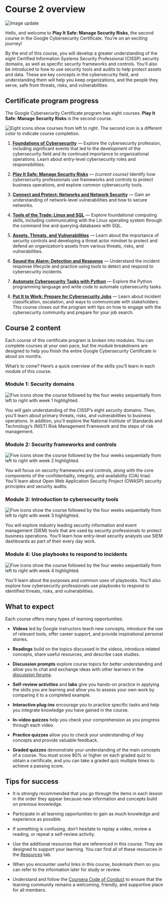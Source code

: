 # Course 2 overview

![Image update](https://d3c33hcgiwev3.cloudfront.net/imageAssetProxy.v1/_SpUvT-bRFuu0z2C6Kf0-Q_15660cb2cc5f4223a7551c0c7564d3f1_x-cert-image_Welcome-banner-C2.png?expiry=1716508800000&hmac=wGmJaJ2PqVChlXrn7DELIYL58kn8KQY0hRSL8iOCPUo)

Hello, and welcome to **Play It Safe: Manage Security Risks**, the second course in the Google Cybersecurity Certificate. You’re on an exciting journey!

By the end of this course, you will develop a greater understanding of the eight Certified Information Systems Security Professional (CISSP) security domains, as well as specific security frameworks and controls. You’ll also be introduced to how to use security tools and audits to help protect assets and data. These are key concepts in the cybersecurity field, and understanding them will help you keep organizations, and the people they serve, safe from threats, risks, and vulnerabilities.

## Certificate program progress

The Google Cybersecurity Certificate program has eight courses. **Play It Safe: Manage Security Risks** is the second course.

![Eight icons show courses from left to right. The second icon is a different color to indicate course completion.](https://d3c33hcgiwev3.cloudfront.net/imageAssetProxy.v1/7NcxsnoxR2SZJqhSqVih3w_d81309caa3754dea88e539ee45718ef1_S33G004.png?expiry=1716508800000&hmac=USYGnSx0nLV4zwHg-Lm2i-gadedX2dGN8GkN2swonKQ)

1. [**Foundations of Cybersecurity**](https://www.coursera.org/learn/foundations-of-cybersecurity/home/week/1) — Explore the cybersecurity profession, including significant events that led to the development of the cybersecurity field and its continued importance to organizational operations. Learn about entry-level cybersecurity roles and responsibilities. 
    
2. [**Play It Safe: Manage Security Risks**](https://www.coursera.org/learn/manage-security-risks/home/week/1) — _(current course)_ Identify how cybersecurity professionals use frameworks and controls to protect business operations, and explore common cybersecurity tools.
    
3. [**Connect and Protect: Networks and Network Security**](https://www.coursera.org/learn/networks-and-network-security/home/week/1) — Gain an understanding of network-level vulnerabilities and how to secure networks.
    
4. [**Tools of the Trade: Linux and SQL**](https://www.coursera.org/learn/linux-and-sql/home/week/1) — Explore foundational computing skills, including communicating with the Linux operating system through the command line and querying databases with SQL.
    
5. [**Assets, Threats, and Vulnerabilities**](https://www.coursera.org/learn/assets-threats-and-vulnerabilities/home/week/1) — Learn about the importance of security controls and developing a threat actor mindset to protect and defend an organization’s assets from various threats, risks, and vulnerabilities.
    
6. [**Sound the Alarm: Detection and Response**](https://www.coursera.org/learn/detection-and-response/home/week/1) — Understand the incident response lifecycle and practice using tools to detect and respond to cybersecurity incidents.
    
7. [**Automate Cybersecurity Tasks with Python**](https://www.coursera.org/learn/automate-cybersecurity-tasks-with-python/home/week/1) — Explore the Python programming language and write code to automate cybersecurity tasks.
    
8. [**Put It to Work: Prepare for Cybersecurity Jobs**](https://www.coursera.org/learn/prepare-for-cybersecurity-jobs/home/week/1) — Learn about incident classification, escalation, and ways to communicate with stakeholders. This course closes out the program with tips on how to engage with the cybersecurity community and prepare for your job search.
    

## Course 2 content

Each course of this certificate program is broken into modules. You can complete courses at your own pace, but the module breakdowns are designed to help you finish the entire Google Cybersecurity Certificate in about six months.

What’s to come? Here’s a quick overview of the skills you’ll learn in each module of this course.

### **Module 1: Security domains**

![Five icons show the course followed by the four weeks sequentially from left to right with week 1 highlighted.](https://d3c33hcgiwev3.cloudfront.net/imageAssetProxy.v1/JMbEf5hnTjSyX-cbNdysJw_d4505ec6206b4e3fa1d472686d376af1_PlaySafe-R-019-1.png?expiry=1716508800000&hmac=yY3kQu5H-qPlT4cKLn1PSJLzQeTaJ9C1115Zt2sRMnc)

You will gain understanding of the CISSP’s eight security domains. Then, you'll learn about primary threats, risks, and vulnerabilities to business operations. In addition, you'll explore the National Institute of Standards and Technology’s (NIST) Risk Management Framework and the steps of risk management.

### **Module 2: Security frameworks and controls** 

![Five icons show the course followed by the four weeks sequentially from left to right with week 2 highlighted.](https://d3c33hcgiwev3.cloudfront.net/imageAssetProxy.v1/H739mhYPTLmTtiG0LNWLpw_185b56a2976d4eb8a8f190ade13103f1_PlaySafe-R-019-2.png?expiry=1716508800000&hmac=0ze00_K0eT_k-DIY-SG-afWRlMuHy5xJr2RkS3pkPh8)

You will focus on security frameworks and controls, along with the core components of the confidentiality, integrity, and availability (CIA) triad. You'll learn about Open Web Application Security Project (OWASP) security principles and security audits.

### **Module 3: Introduction to cybersecurity tools**

![Five icons show the course followed by the four weeks sequentially from left to right with week 3 highlighted.](https://d3c33hcgiwev3.cloudfront.net/imageAssetProxy.v1/oXAMd2cWTIincybqyEIoTg_6d49838041764c3d99bfef02c3ad09f1_PlaySafe-R-019-3.png?expiry=1716508800000&hmac=p8UWU2BSwZRmmzHsYIPQRHC0wju1cKhzLlyRSzY8NHY)

You will explore industry leading security information and event management (SIEM) tools that are used by security professionals to protect business operations. You'll learn how entry-level security analysts use SIEM dashboards as part of their every day work. 

### **Module 4: Use playbooks to respond to incidents**

![Five icons show the course followed by the four weeks sequentially from left to right with week 4 highlighted.](https://d3c33hcgiwev3.cloudfront.net/imageAssetProxy.v1/vAYMf4FmS6GAjGB74dS-yA_a05ebe8454354ddfb56fbccc678ea2f1_PlaySafe-R-019-4.png?expiry=1716508800000&hmac=vmQelY0_tFthAjFXl3o2dVhJ1x4TEDDjuO0w027mzco)

You'll learn about the purposes and common uses of playbooks. You'll also explore how cybersecurity professionals use playbooks to respond to identified threats, risks, and vulnerabilities.

## What to expect

Each course offers many types of learning opportunities:

- **Videos** led by Google instructors teach new concepts, introduce the use of relevant tools, offer career support, and provide inspirational personal stories. 
    
- **Readings** build on the topics discussed in the videos, introduce related concepts, share useful resources, and describe case studies.
    
- **Discussion prompts** explore course topics for better understanding and allow you to chat and exchange ideas with other learners in the [discussion forums](https://www.coursera.org/learn/manage-security-risks/discussions)**.**
    
- **Self-review activities** and **labs** give you hands-on practice in applying the skills you are learning and allow you to assess your own work by comparing it to a completed example.
    
- **Interactive plug-ins** encourage you to practice specific tasks and help you integrate knowledge you have gained in the course.
    
- **In-video quizzes** help you check your comprehension as you progress through each video.
    
- **Practice quizzes** allow you to check your understanding of key concepts and provide valuable feedback.
    
- **Graded quizzes** demonstrate your understanding of the main concepts of a course. You must score 80% or higher on each graded quiz to obtain a certificate, and you can take a graded quiz multiple times to achieve a passing score.
    

## Tips for success

- It is strongly recommended that you go through the items in each lesson in the order they appear because new information and concepts build on previous knowledge.
    
- Participate in all learning opportunities to gain as much knowledge and experience as possible.
    
- If something is confusing, don’t hesitate to replay a video, review a reading, or repeat a self-review activity.
    
- Use the additional resources that are referenced in this course. They are designed to support your learning. You can find all of these resources in the [Resources](https://www.coursera.org/learn/manage-security-risks/resources/jvwzA) tab.
    
- When you encounter useful links in this course, bookmark them so you can refer to the information later for study or review.
    
- Understand and follow the [Coursera Code of Conduct](https://www.coursera.support/s/article/208280036-Coursera-Code-of-Conduct?) to ensure that the learning community remains a welcoming, friendly, and supportive place for all members.